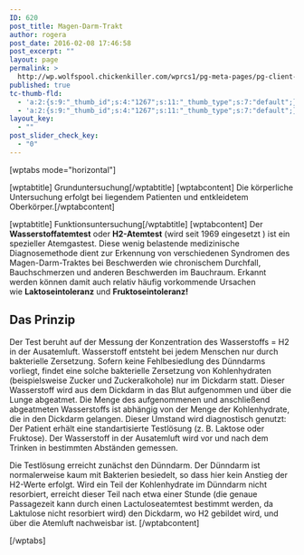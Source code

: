 ```yaml
---
ID: 620
post_title: Magen-Darm-Trakt
author: rogera
post_date: 2016-02-08 17:46:58
post_excerpt: ""
layout: page
permalink: >
  http://wp.wolfspool.chickenkiller.com/wprcs1/pg-meta-pages/pg-client-pages-rmz/kassenleistungen/spezielle-untersuchungen/magen-darm-trakt/
published: true
tc-thumb-fld:
  - 'a:2:{s:9:"_thumb_id";s:4:"1267";s:11:"_thumb_type";s:7:"default";}'
  - 'a:2:{s:9:"_thumb_id";s:4:"1267";s:11:"_thumb_type";s:7:"default";}'
layout_key:
  - ""
post_slider_check_key:
  - "0"
---
```

[wptabs mode="horizontal"]

[wptabtitle] Grunduntersuchung[/wptabtitle]
[wptabcontent]
Die körperliche Untersuchung erfolgt bei liegendem Patienten und entkleidetem Oberkörper.[/wptabcontent]

[wptabtitle] Funktionsuntersuchung[/wptabtitle]
[wptabcontent]
Der <b>Wasserstoffatemtest</b> oder <b>H2-Atemtest</b> (wird seit 1969 eingesetzt ) ist ein spezieller Atemgastest. Diese wenig belastende medizinische Diagnosemethode dient zur Erkennung von verschiedenen Syndromen des Magen-Darm-Traktes bei Beschwerden wie chronischem Durchfall, Bauchschmerzen und anderen Beschwerden im Bauchraum. Erkannt werden können damit auch relativ häufig vorkommende Ursachen wie <strong>Laktoseintoleranz</strong> und <strong>Fruktoseintoleranz!</strong>
<h2>Das Prinzip</h2>
Der Test beruht auf der Messung der Konzentration des Wasserstoffs = H2 in der Ausatemluft. Wasserstoff entsteht bei jedem Menschen nur durch bakterielle Zersetzung. Sofern keine Fehlbesiedlung des Dünndarms vorliegt, findet eine solche bakterielle Zersetzung von Kohlenhydraten (beispielsweise Zucker und Zuckeralkohole) nur im Dickdarm statt. Dieser Wasserstoff wird aus dem Dickdarm in das Blut aufgenommen und über die Lunge abgeatmet. Die Menge des aufgenommenen und anschließend abgeatmeten Wasserstoffs ist abhängig von der Menge der Kohlenhydrate, die in den Dickdarm gelangen. Dieser Umstand wird diagnostisch genutzt: Der Patient erhält eine standartisierte Testlösung (z. B. Laktose oder Fruktose). Der Wasserstoff in der Ausatemluft wird vor und nach dem Trinken in bestimmten Abständen gemessen.

Die Testlösung erreicht zunächst den Dünndarm. Der Dünndarm ist normalerweise kaum mit Bakterien besiedelt, so dass hier kein Anstieg der H2-Werte erfolgt. Wird ein Teil der Kohlenhydrate im Dünndarm nicht resorbiert, erreicht dieser Teil nach etwa einer Stunde (die genaue Passagezeit kann durch einen Lactuloseatemtest bestimmt werden, da Laktulose nicht resorbiert wird) den Dickdarm, wo H2 gebildet wird, und über die Atemluft nachweisbar ist.
[/wptabcontent]

[/wptabs]
